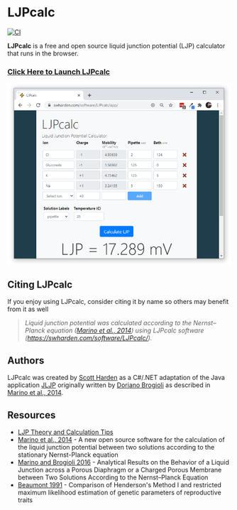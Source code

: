 # LJPcalc

[![CI](https://github.com/swharden/LJPcalc/actions/workflows/ci.yaml/badge.svg)](https://github.com/swharden/LJPcalc/actions/workflows/ci.yaml)

**LJPcalc** is a free and open source liquid junction potential (LJP) calculator that runs in the browser.

### [Click Here to Launch LJPcalc](https://swharden.com/software/LJPcalc/app)

[![](dev/website.png)](https://swharden.com/software/LJPcalc/app)

## Citing LJPcalc

If you enjoy using LJPcalc, consider citing it by name so others may benefit from it as well

> _Liquid junction potential was calculated according to the Nernst–Planck equation ([Marino et al., 2014](https://arxiv.org/abs/1403.3640)) using LJPcalc software (https://swharden.com/software/LJPcalc/)._

## Authors
LJPcalc was created by [Scott Harden](http://swharden.com/) as a C#/.NET adaptation of the Java application [JLJP](https://github.com/swharden/JLJP) originally written by [Doriano Brogioli](https://sites.google.com/site/dbrogioli/) as described in [Marino et al., 2014](https://arxiv.org/abs/1403.3640).

## Resources
* [LJP Theory and Calculation Tips](https://swharden.com/software/LJPcalc/theory/)
* [Marino et al., 2014](https://arxiv.org/abs/1403.3640) - A new open source software for the calculation of the liquid junction potential between two solutions according to the stationary Nernst-Planck equation
* [Marino and Brogioli 2016](https://www.mdpi.com/2079-3197/4/2/17) - Analytical Results on the Behavior of a Liquid Junction across a Porous Diaphragm or a Charged Porous Membrane between Two Solutions According to the Nernst–Planck Equation
* [Beaumont 1991](https://pubmed.ncbi.nlm.nih.gov/1886854/) - Comparison of Henderson's Method I and restricted maximum likelihood estimation of genetic parameters of reproductive traits